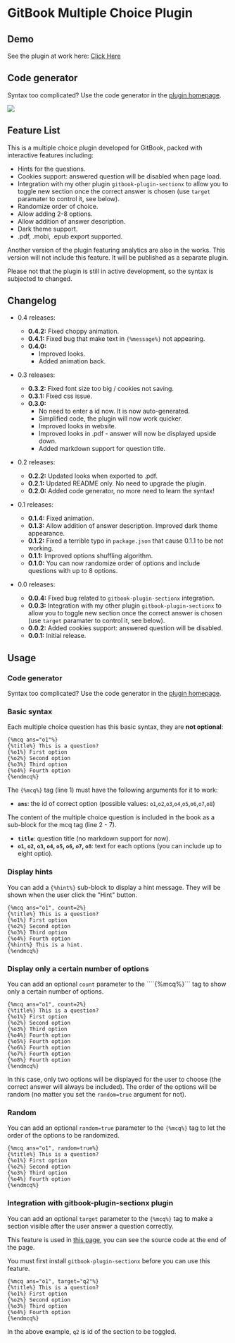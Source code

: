 GitBook Multiple Choice Plugin
===

## Demo

See the plugin at work here: [Click Here](http://ymcatar.gitbooks.io/gitbook-test/content/testing_mcqx.html)

## Code generator

Syntax too complicated? Use the code generator in the [plugin homepage](http://ymcatar.github.io/gitbook-plugin-mcqx/).

![](http://i.imgur.com/AD1C50h.gif)

## Feature List

This is a multiple choice plugin developed for GitBook, packed with interactive features including:

* Hints for the questions.
* Cookies support: answered question will be disabled when page load.
* Integration with my other plugin ```gitbook-plugin-sectionx``` to allow you to toggle new section once the correct answer is chosen (use ```target``` paramater to control it, see below).
* Randomize order of choice.
* Allow adding 2-8 options.
* Allow addition of answer description.
* Dark theme support.
* .pdf, .mobi, .epub export supported.

Another version of the plugin featuring analytics are also in the works. This version will not include this feature. It will be published as a separate plugin.

Please not that the plugin is still in active development, so the syntax is subjected to changed.

## Changelog

* 0.4 releases:
	* **0.4.2:** Fixed choppy animation.
	* **0.4.1:** Fixed bug that make text in ```{%message%}``` not appearing.
	* **0.4.0:**
		* Improved looks.
		* Added animation back.


* 0.3 releases:
	* **0.3.2:** Fixed font size too big / cookies not saving.
	* **0.3.1:** Fixed css issue.
	* **0.3.0:**
		* No need to enter a id now. It is now auto-generated.
		* Simplified code, the plugin will now work quicker.
		* Improved looks in website.
		* Improved looks in .pdf - answer will now be displayed upside down.
		* Added markdown support for question title.


* 0.2 releases:
	* **0.2.2:** Updated looks when exported to .pdf.
	* **0.2.1:** Updated README only. No need to upgrade the plugin.
	* **0.2.0:** Added code generator, no more need to learn the syntax!


* 0.1 releases:
	* **0.1.4:** Fixed animation.
	* **0.1.3:** Allow addition of answer description. Improved dark theme appearance.
	* **0.1.2:** Fixed a terrible typo in ```package.json``` that cause 0.1.1 to be not working.
	* **0.1.1:** Improved options shuffling algorithm.
	* **0.1.0:** You can now randomize order of options and include questions with up to 8 options.


* 0.0 releases:
	* **0.0.4:** Fixed bug related to ```gitbook-plugin-sectionx``` integration.
	* **0.0.3:** Integration with my other plugin ```gitbook-plugin-sectionx``` to allow you to toggle new section once the correct answer is chosen (use ```target``` paramater to control it, see below).
	* **0.0.2:** Added cookies support: answered question will be disabled.
	* **0.0.1:** Initial release.

## Usage

### Code generator

Syntax too complicated? Use the code generator in the [plugin homepage](http://ymcatar.github.io/gitbook-plugin-mcqx/).

### Basic syntax

Each multiple choice question has this basic syntax, they are **not optional**:

```
{%mcq ans="o1"%}
{%title%} This is a question?
{%o1%} First option
{%o2%} Second option
{%o3%} Third option
{%o4%} Fourth option
{%endmcq%}
```

The ```{%mcq%}``` tag (line 1) must have the following arguments for it to work:

* **```ans```**: the id of correct option (possible values: ```o1```,```o2```,```o3```,```o4```,```o5```,```o6```,```o7```,```o8```)

The content of the multiple choice question is included in the book as a sub-block for the mcq tag (line 2 - 7).

* **```title```**: question title (no markdown support for now).
* **```o1```, ```o2```, ```o3```, ```o4```, ```o5```, ```o6```, ```o7```, ```o8```**: text for each options (you can include up to eight optio).

### Display hints

You can add a ```{%hint%}``` sub-block to display a hint message. They will be shown when the user click the "Hint" button.

```
{%mcq ans="o1", count=2%}
{%title%} This is a question?
{%o1%} First option
{%o2%} Second option
{%o3%} Third option
{%o4%} Fourth option
{%hint%} This is a hint.
{%endmcq%}
```

### Display only a certain number of options

You can add an optional ```count``` parameter to the ````{%mcq%}``` tag to show only a certain number of options.

```
{%mcq ans="o1", count=2%}
{%title%} This is a question?
{%o1%} First option
{%o2%} Second option
{%o3%} Third option
{%o4%} Fourth option
{%o5%} Fourth option
{%o6%} Fourth option
{%o7%} Fourth option
{%o8%} Fourth option
{%endmcq%}
```

In this case, only two options will be displayed for the user to choose (the correct answer will always be included). The order of the options will be random (no matter you set the ```random=true``` argument for not).

### Random

You can add an optional ```random=true``` parameter to the ```{%mcq%}``` tag to let the order of the options to be randomized.

```
{%mcq ans="o1", random=true%}
{%title%} This is a question?
{%o1%} First option
{%o2%} Second option
{%o3%} Third option
{%o4%} Fourth option
{%endmcq%}
```

### Integration with gitbook-plugin-sectionx plugin

You can add an optional ```target``` parameter to the ```{%mcq%}``` tag to make a section visible after the user answer a question correctly.

This feature is used in [this page](http://ymcatar.gitbooks.io/gitbook-test/content/testing_mcqx.html), you can see the source code at the end of the page.

You must first install ```gitbook-plugin-sectionx``` before you can use this feature.

```
{%mcq ans="o1", target="q2"%}
{%title%} This is a question?
{%o1%} First option
{%o2%} Second option
{%o3%} Third option
{%o4%} Fourth option
{%endmcq%}
```

In the above example, ```q2``` is id of the section to be toggled.
